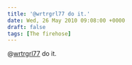 ```yaml
---
title: '@wrtrgrl77 do it.'
date: Wed, 26 May 2010 09:08:00 +0000
draft: false
tags: [The firehose]
---
```


@[wrtrgrl77](http://twitter.com/wrtrgrl77) do it.